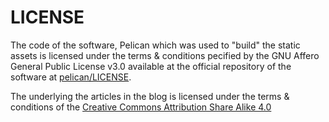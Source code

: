 # LICENSE

The code of the software, Pelican which was used to "build" the static assets is licensed under the terms & conditions pecified by the GNU Affero General Public License v3.0 available at the official repository of the software at [pelican/LICENSE](https://github.com/getpelican/pelican/blob/master/LICENSE).

The underlying the articles in the blog is licensed under the terms & conditions of the [Creative Commons Attribution Share Alike 4.0](https://creativecommons.org/licenses/by-sa/4.0/)
